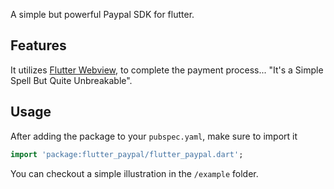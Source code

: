 <!-- 
This README describes the package. If you publish this package to pub.dev,
this README's contents appear on the landing page for your package.

For information about how to write a good package README, see the guide for
[writing package pages](https://dart.dev/guides/libraries/writing-package-pages). 

For general information about developing packages, see the Dart guide for
[creating packages](https://dart.dev/guides/libraries/create-library-packages)
and the Flutter guide for
[developing packages and plugins](https://flutter.dev/developing-packages). 
-->

A simple but powerful Paypal SDK for flutter.

## Features

It utilizes [Flutter Webview](https://pub.dev/packages/webview_flutter_x5), to complete the payment process... "It's a Simple Spell But Quite Unbreakable".


## Usage

After adding the package to your `pubspec.yaml`, make sure to import it


```dart
import 'package:flutter_paypal/flutter_paypal.dart';
```


You can checkout a simple illustration in the `/example` folder. 
